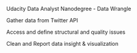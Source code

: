 
Udacity Data Analyst Nanodegree - Data Wrangle

Gather data from Twitter API

Access and define structural and quality issues

Clean and Report data insight & visualization

